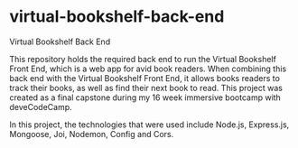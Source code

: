 # virtual-bookshelf-back-end
Virtual Bookshelf Back End

This repository holds the required back end to run the Virtual Bookshelf Front End, which is a web app for avid book readers. When combining this back end with the Virtual Bookshelf Front End, it allows books readers to track their books, as well as find their next book to read. This project was created as a final capstone during my 16 week immersive bootcamp with deveCodeCamp. 

In this project, the technologies that were used include Node.js, Express.js, Mongoose, Joi, Nodemon, Config and Cors. 

